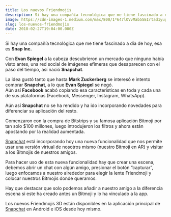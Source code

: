 ```yaml
---
title: Los nuevos Friendmojis
description: Si hay una compañía tecnológica que me tiene fascinado a día de hoy, esa es Snap Inc.
image: https://cdn-images-1.medium.com/max/800/1*647lOVvMab5SEIrtad1yug.jpeg
slug: los-nuevos-friendmojis
date: 2018-02-27T19:04:00.000Z
---
```


Si hay una compañía tecnológica que me tiene fascinado a día de hoy, esa es **Snap Inc.**

Con **Evan Spiegel** a la cabeza descubrieron un mercado que ninguno había visto antes, una red social de imágenes efímeras que desaparecen con el paso del tiempo, así nació **Snapchat**.

La idea gustó tanto que hasta **Mark Zuckerberg** se interesó e intento comprar **Snapchat**, a lo que **Evan Spiegel** se negó.  
Aún así **Facebook** acabó copiando esa características en toda y cada una de sus plataformas (Facebook, Messenger, Instagram, WhatsApp).

Aún así **Snapchat** no se ha rendido y ha ido incorporando novedades para diferenciar su aplicación del resto.

Comenzaron con la compra de Bitstrips y su famosa aplicación Bitmoji por tan solo $100 millones, luego introdujeron los filtros y ahora están apostando por la realidad aumentada.

[Snapchat](https://www.cubodekubrick.com/blog?tag=Snapchat) está incorporando hoy una nueva funcionalidad que nos permite usar una versión virtual de nosotros mismo (nuestro Bitmoji en AR) y visitar a los Bitmojis de nuestros amigos.

Para hacer uso de esta nueva funcionalidad hay que crear una escena, debemos abrir un chat con algún amigo, presionar el botón “capturar”, luego enfocamos a nuestro alrededor para elegir la lente Friendmoji y colocar nuestros Bitmojis donde queramos.

Hay que destacar que solo podemos añadir a nuestro amigo a la diferencia escena si este ha creado antes un Bitmoji y lo ha vinculado a la app.

Los nuevos Friendmojis 3D están disponibles en la aplicación principal de [Snapchat](https://www.cubodekubrick.com/blog?tag=Snapchat) en Android e iOS desde hoy mismo.
